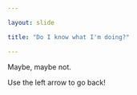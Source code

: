 ```yaml
---

layout: slide

title: "Do I know what I'm doing?"

---
```


Maybe, maybe not.

Use the left arrow to go back!
